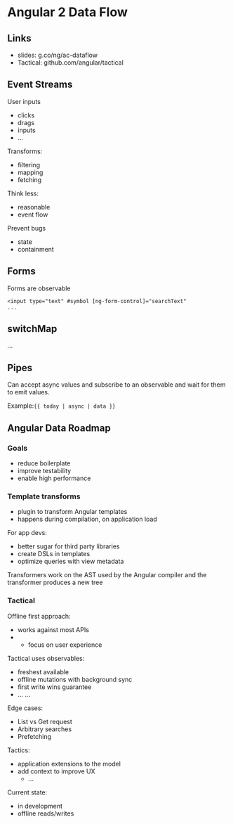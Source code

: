 # Angular 2 Data Flow

## Links
* slides: g.co/ng/ac-dataflow
* Tactical: github.com/angular/tactical

## Event Streams
User inputs
* clicks
* drags
* inputs
* ...

Transforms:
* filtering
* mapping
* fetching

Think less:
* reasonable
* event flow

Prevent bugs
* state
* containment

## Forms
Forms are observable
```
<input type="text" #symbol [ng-form-control]="searchText"
...
```


## switchMap
...

## Pipes
Can accept async values and subscribe to an observable and wait for them to emit values.

Example:`{{ today | async | data }}`

## Angular Data Roadmap
### Goals
* reduce boilerplate
* improve testability
* enable high performance

### Template transforms
* plugin to transform Angular templates
* happens during compilation, on application load

For app devs:
* better sugar for third party libraries
* create DSLs in templates
* optimize queries with view metadata

Transformers work on the AST used by the Angular compiler and the transformer produces a new tree


### Tactical
Offline first approach:
* works against most APIs
* * focus on user experience

Tactical uses observables:
* freshest available
* offline mutations with background sync
* first write wins guarantee
* ...
...

Edge cases:
* List vs Get request
* Arbitrary searches
* Prefetching

Tactics:
* application extensions to the model
* add context to improve UX
  * ...

Current state:
* in development
* offline reads/writes

